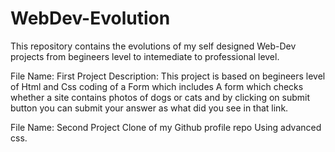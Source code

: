 # WebDev-Evolution

This repository contains the evolutions of my self designed Web-Dev projects from begineers level to intemediate to professional level.

File Name: First Project
Description: This project is based on begineers level of Html and Css coding of a Form which includes A form which checks whether a site contains photos of dogs or cats and by clicking on submit button you can submit your answer as what did you see in that link.

File Name: Second Project
Clone of my Github profile repo Using advanced css.

